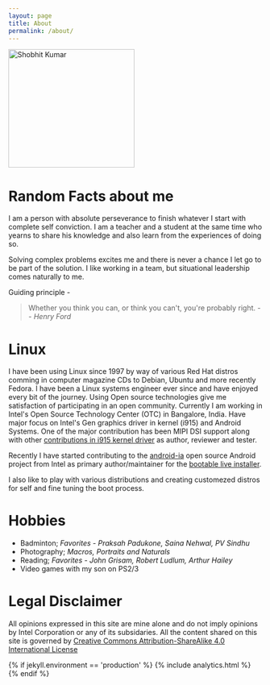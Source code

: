 ```yaml
---
layout: page
title: About
permalink: /about/
---
```

<img src="http://www.shobhit.info/assets/img/me.jpg" alt="Shobhit Kumar" height="235" width="250"/>

# Random Facts about me

I am a person with absolute perseverance to finish whatever I start with complete self conviction. I am a teacher and a student at the same time who yearns to share his knowledge and also learn from the experiences of doing so.

Solving complex problems excites me and there is never a chance I let go to be part of the solution. I like working in a team, but situational leadership comes naturally to me.

Guiding principle -

> Whether you think you can, or think you can't, you're probably right. -- <cite>Henry Ford</cite>

# Linux

I have been using Linux since 1997 by way of various Red Hat distros comming in computer magazine CDs to Debian, Ubuntu and more recently Fedora. I have been a Linux systems engineer ever since and have enjoyed every bit of the journey. Using Open source technologies give me satisfaction of participating in an open community. Currently I am working in Intel's Open Source Technology Center (OTC) in Bangalore, India. Have major focus on Intel's Gen graphics driver in kernel (i915) and Android Systems. One of the major contribution has been MIPI DSI support along with other [contributions in i915 kernel driver](https://git.kernel.org/cgit/linux/kernel/git/torvalds/linux.git/log/?id=refs%2Ftags%2Fv4.8&qt=grep&q=Shobhit+Kumar) as author, reviewer and tester.

Recently I have started contributing to the [android-ia](https://github.com/android-ia) open source Android project from Intel as primary author/maintainer for the [bootable live installer](https://github.com/android-ia/bootable-live-installer).

I also like to play with various distributions and creating customezed distros for self and fine tuning the boot process.

# Hobbies

* Badminton; *Favorites - Praksah Padukone, Saina Nehwal, PV Sindhu*
* Photography; *Macros, Portraits and Naturals*
* Reading; *Favorites - John Grisam, Robert Ludlum, Arthur Hailey*
* Video games with my son on PS2/3

# Legal Disclaimer

All opinions expressed in this site are mine alone and do not imply opinions by Intel Corporation or any of its subsidaries. All the content shared on this site is governed by [Creative Commons Attribution-ShareAlike 4.0 International License](https://creativecommons.org/licenses/by-sa/4.0/)

{% if jekyll.environment == 'production' %}
{% include analytics.html %}
{% endif %}
